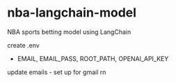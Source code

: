 # nba-langchain-model
NBA sports betting model using LangChain

create .env
- EMAIL, EMAIL_PASS, ROOT_PATH, OPENAI_API_KEY

update emails - set up for gmail rn
